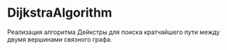 ﻿# DijkstraAlgorithm

Реализация алгоритма Дейкстры для поиска кратчайшего пути между двумя вершинами связного графа.